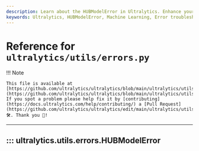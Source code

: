 ```yaml
---
description: Learn about the HUBModelError in Ultralytics. Enhance your understanding, troubleshoot errors and optimize your machine learning projects.
keywords: Ultralytics, HUBModelError, Machine Learning, Error troubleshooting, Ultralytics documentation
---
```


# Reference for `ultralytics/utils/errors.py`

!!! Note

    This file is available at [https://github.com/ultralytics/ultralytics/blob/main/ultralytics/utils/errors.py](https://github.com/ultralytics/ultralytics/blob/main/ultralytics/utils/errors.py). If you spot a problem please help fix it by [contributing](https://docs.ultralytics.com/help/contributing/) a [Pull Request](https://github.com/ultralytics/ultralytics/edit/main/ultralytics/utils/errors.py) 🛠️. Thank you 🙏!

---
## ::: ultralytics.utils.errors.HUBModelError
<br><br>
